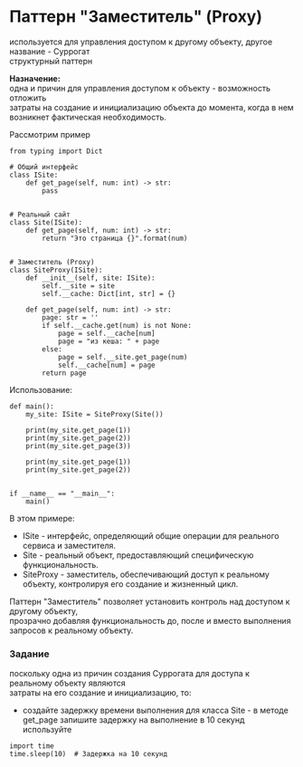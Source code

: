# Паттерн "Заместитель" (Proxy)
используется для управления доступом к другому объекту, другое название - Суррогат  
структурный паттерн  

**Назначение:**  
одна и причин для управления доступом к объекту - возможность отложить  
затраты на создание и инициализацию объекта до момента, когда в нем возникнет фактическая необходимость.

Рассмотрим пример
```
from typing import Dict

# Общий интерфейс
class ISite:
    def get_page(self, num: int) -> str:
        pass


# Реальный сайт
class Site(ISite):
    def get_page(self, num: int) -> str:
        return "Это страница {}".format(num)


# Заместитель (Proxy)
class SiteProxy(ISite):
    def __init__(self, site: ISite):
        self.__site = site
        self.__cache: Dict[int, str] = {}

    def get_page(self, num: int) -> str:
        page: str = ''
        if self.__cache.get(num) is not None:
            page = self.__cache[num]
            page = "из кеша: " + page
        else:
            page = self.__site.get_page(num)
            self.__cache[num] = page
        return page
```
Использование:
```
def main():
    my_site: ISite = SiteProxy(Site())

    print(my_site.get_page(1))
    print(my_site.get_page(2))
    print(my_site.get_page(3))

    print(my_site.get_page(1))
    print(my_site.get_page(2))


if __name__ == "__main__":
    main()
```
В этом примере:
- ISite - интерфейс, определяющий общие операции для реального сервиса и заместителя.  
- Site - реальный объект, предоставляющий специфическую функциональность.  
- SiteProxy - заместитель, обеспечивающий доступ к реальному объекту, контролируя его создание и жизненный цикл.  
 
Паттерн "Заместитель" позволяет установить контроль над доступом к другому объекту,  
прозрачно добавляя функциональность до, после и вместо выполнения запросов к реальному объекту.  

### Задание
поскольку одна из причин создания Суррогата для доступа к реальному объекту являются  
затраты на его создание и инициализацию, то:
- создайте задержку времени выполнения для класса Site - в методе get_page запишите задержку на выполнение в 10 секунд
используйте
```
import time
time.sleep(10)  # Задержка на 10 секунд
```
